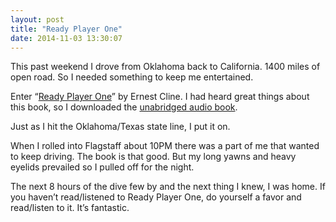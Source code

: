 ```yaml
---
layout: post
title: "Ready Player One"
date: 2014-11-03 13:30:07
---
```


This past weekend I drove from Oklahoma back to California.  1400 miles of open road.  So I needed something to keep me entertained.

Enter “[Ready Player One][audio]” by Ernest Cline.  I had heard great things about this book, so I downloaded the [unabridged audio book][audio].

Just as I hit the Oklahoma/Texas state line, I put it on.

When I rolled into Flagstaff about 10PM there was a part of me that wanted to keep driving.  The book is that good.  But my long yawns and heavy eyelids prevailed so I pulled off for the night.

The next 8 hours of the dive few by and the next thing I knew, I was home.  If you haven’t read/listened to Ready Player One, do yourself a favor and read/listen to it.  It’s fantastic.


[audio]: h t t p s : / / i t u n e s . a p p l e . c o m / u s / a u d i o b o o k / r e a d y - p l a y e r - o n e - u n a b r i d g e d / i d 4 5 5 3 3 3 7 5 9 
[book]: h t t p s : / / i t u n e s . a p p l e . c o m / u s / b o o k / r e a d y - p l a y e r - o n e / i d 4 2 2 5 4 0 0 5 3 ? m t = 1 1 